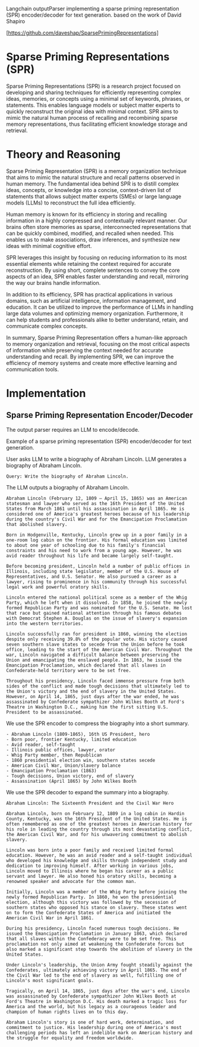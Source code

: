 Langchain outputParser implementing a sparse priming representation (SPR) encoder/decoder for text generation. based on the work of David Shapiro

[https://github.com/daveshap/SparsePrimingRepresentations]

# Sparse Priming Representations (SPR)

Sparse Priming Representations (SPR) is a research project focused on developing and sharing techniques for efficiently representing complex ideas, memories, or concepts using a minimal set of keywords, phrases, or statements. This enables language models or subject matter experts to quickly reconstruct the original idea with minimal context. SPR aims to mimic the natural human process of recalling and recombining sparse memory representations, thus facilitating efficient knowledge storage and retrieval.

# Theory and Reasoning

Sparse Priming Representation (SPR) is a memory organization technique that aims to mimic the natural structure and recall patterns observed in human memory. The fundamental idea behind SPR is to distill complex ideas, concepts, or knowledge into a concise, context-driven list of statements that allows subject matter experts (SMEs) or large language models (LLMs) to reconstruct the full idea efficiently.

Human memory is known for its efficiency in storing and recalling information in a highly compressed and contextually relevant manner. Our brains often store memories as sparse, interconnected representations that can be quickly combined, modified, and recalled when needed. This enables us to make associations, draw inferences, and synthesize new ideas with minimal cognitive effort.

SPR leverages this insight by focusing on reducing information to its most essential elements while retaining the context required for accurate reconstruction. By using short, complete sentences to convey the core aspects of an idea, SPR enables faster understanding and recall, mirroring the way our brains handle information.

In addition to its efficiency, SPR has practical applications in various domains, such as artificial intelligence, information management, and education. It can be utilized to improve the performance of LLMs in handling large data volumes and optimizing memory organization. Furthermore, it can help students and professionals alike to better understand, retain, and communicate complex concepts.

In summary, Sparse Priming Representation offers a human-like approach to memory organization and retrieval, focusing on the most critical aspects of information while preserving the context needed for accurate understanding and recall. By implementing SPR, we can improve the efficiency of memory systems and create more effective learning and communication tools.

# Implementation
## Sparse Priming Representation Encoder/Decoder


The output parser requires an LLM to encode/decode. 

Example of a sparse priming representation (SPR) encoder/decoder for text generation.

User asks LLM to write a biography of Abraham Lincoln. LLM generates a biography of Abraham Lincoln.

```
Query: Write the biography of Abraham Lincoln.
```

The LLM outputs a biography of Abraham Lincoln.

```
Abraham Lincoln (February 12, 1809 – April 15, 1865) was an American statesman and lawyer who served as the 16th President of the United States from March 1861 until his assassination in April 1865. He is considered one of America's greatest heroes because of his leadership during the country's Civil War and for the Emancipation Proclamation that abolished slavery.

Born in Hodgenville, Kentucky, Lincoln grew up in a poor family in a one-room log cabin on the frontier. His formal education was limited to about one year of schooling due to his family's financial constraints and his need to work from a young age. However, he was avid reader throughout his life and became largely self-taught.

Before becoming president, Lincoln held a number of public offices in Illinois, including state legislator, member of the U.S. House of Representatives, and U.S. Senator. He also pursued a career as a lawyer, rising to prominence in his community through his successful legal work and powerful oratory skills.

Lincoln entered the national political scene as a member of the Whig Party, which he left when it dissolved. In 1858, he joined the newly formed Republican Party and was nominated for the U.S. Senate. He lost that race but gained national attention through his famous debates with Democrat Stephen A. Douglas on the issue of slavery's expansion into the western territories.

Lincoln successfully ran for president in 1860, winning the election despite only receiving 39.8% of the popular vote. His victory caused seven southern slave states to secede from the Union before he took office, leading to the start of the American Civil War. Throughout the war, Lincoln navigated a difficult balance between preserving the Union and emancipating the enslaved people. In 1863, he issued the Emancipation Proclamation, which declared that all slaves in Confederate-held territory were to be set free.

Throughout his presidency, Lincoln faced immense pressure from both sides of the conflict and made tough decisions that ultimately led to the Union's victory and the end of slavery in the United States. However, on April 14, 1865, just days after the war ended, he was assassinated by Confederate sympathizer John Wilkes Booth at Ford's Theatre in Washington D.C., making him the first sitting U.S. President to be assassinated.
```

We use the SPR encoder to compress the biography into a short summary.

```
- Abraham Lincoln (1809-1865), 16th US President, hero
- Born poor, frontier Kentucky, limited education
- Avid reader, self-taught
- Illinois public offices, lawyer, orator
- Whig Party member, then Republican
- 1860 presidential election win, southern states secede
- American Civil War, Union/slavery balance
- Emancipation Proclamation (1863)
- Tough decisions, Union victory, end of slavery
- Assassination (April 1865) by John Wilkes Booth
```

We use the SPR decoder to expand the summary into a biography.

```
Abraham Lincoln: The Sixteenth President and the Civil War Hero

Abraham Lincoln, born on February 12, 1809 in a log cabin in Hardin County, Kentucky, was the 16th President of the United States. He is often remembered as one of the greatest heroes in American history for his role in leading the country through its most devastating conflict, the American Civil War, and for his unwavering commitment to abolish slavery.

Lincoln was born into a poor family and received limited formal education. However, he was an avid reader and a self-taught individual who developed his knowledge and skills through independent study and dedication to improving himself. After working in various jobs, Lincoln moved to Illinois where he began his career as a public servant and lawyer. He also honed his oratory skills, becoming a renowned speaker and advocate for the common man.

Initially, Lincoln was a member of the Whig Party before joining the newly formed Republican Party. In 1860, he won the presidential election, although this victory was followed by the secession of southern states who opposed his stance on slavery. These states went on to form the Confederate States of America and initiated the American Civil War in April 1861.

During his presidency, Lincoln faced numerous tough decisions. He issued the Emancipation Proclamation in January 1863, which declared that all slaves within the Confederacy were to be set free. This proclamation not only aimed at weakening the Confederate forces but also marked a significant step towards the abolition of slavery in the United States.

Under Lincoln's leadership, the Union Army fought steadily against the Confederates, ultimately achieving victory in April 1865. The end of the Civil War led to the end of slavery as well, fulfilling one of Lincoln's most significant goals.

Tragically, on April 14, 1865, just days after the war's end, Lincoln was assassinated by Confederate sympathizer John Wilkes Booth at Ford's Theatre in Washington D.C. His death marked a tragic loss for America and the world, but his legacy as a courageous leader and champion of human rights lives on to this day.

Abraham Lincoln's story is one of hard work, determination, and commitment to justice. His leadership during one of America's most challenging periods has left an indelible mark on American history and the struggle for equality and freedom worldwide.
```